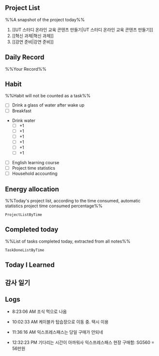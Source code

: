 ## Project List
%%A snapshot of the project today%%
1. [[UT 스터디 온라인 교육 콘텐츠 만들기|UT 스터디 온라인 교육 콘텐츠 만들기]]
2. [[혁신 과제|혁신 과제]]
3. [[강연 준비|강연 준비]]

## Daily Record
%%Your Record%%

## Habit
%%Habit will not be counted as a task%%
- [ ] Drink a glass of water after wake up
- [ ] Breakfast
- Drink water
	- [ ] +1
	- [ ] +1
	- [ ] +1
	- [ ] +1
	- [ ] +1
	- [ ] +1
- [ ] English learning course
- [ ] Project time statistics
- [ ] Household accounting

## Energy allocation
%%Today's project list, according to the time consumed, automatic statistics project time consumed percentage%%
```LifeOS
ProjectListByTime
```

## Completed today
%%List of tasks completed today, extracted from all notes%%
```LifeOS
TaskDoneListByTime
```


## Today I Learned


## 감사 일기


## Logs
- 8:23:06 AM 조식 먹으로 나옴

- 10:02:33 AM 케이블카 탑습장으로 이동 중. 택시 이용

- 11:36:16 AM 익스프레스패스는 당일 구매가 안되네

- 12:32:23 PM 기다리는 시간이 아까워사 익스프레스패스 현장 구매함: SG560 = 56만원